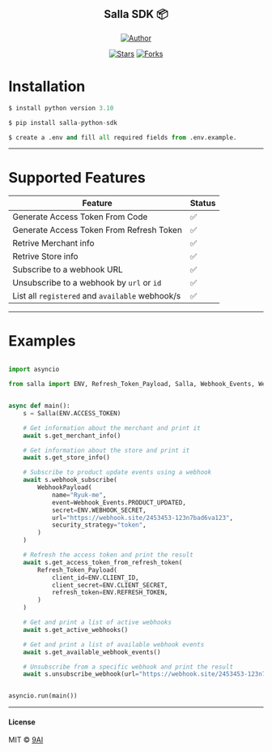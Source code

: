 <h2 align='center'>Salla SDK 📦</h2>
<p align="center">
<a href="https://github.com/9ai-in"><img title="Author" src="https://img.shields.io/badge/Author-9AI--in-black.svg?style=for-the-badge&logo=github"></a>
<p align="center">
<a href="https://github.com/9ai-in/salla-python-sdk/stargazers/"><img title="Stars" src="https://img.shields.io/github/stars/9ai-in/salla-python-sdk?color=black&style=flat-square"></a>
<a href="https://github.com/9ai-in/salla-python-sdk/network/members"><img title="Forks" src="https://img.shields.io/github/forks/9ai-in/salla-python-sdk?color=black&style=flat-square"></a>
</p>


# Installation

```python
$ install python version 3.10

$ pip install salla-python-sdk

$ create a .env and fill all required fields from .env.example.

```
---

# Supported Features
| Feature                                         | Status |
| ----------------------------------------------- | ------ |
| Generate Access Token From Code                 | ✅      |
| Generate Access Token From Refresh Token        | ✅      |
| Retrive Merchant info                           | ✅      |
| Retrive Store info                              | ✅      |
| Subscribe to a webhook URL                      | ✅      |
| Unsubscribe to a webhook by `url` or `id`       | ✅      |
| List all `registered` and `available` webhook/s | ✅      |

---

# Examples

```python

import asyncio

from salla import ENV, Refresh_Token_Payload, Salla, Webhook_Events, WebhookPayload


async def main():
    s = Salla(ENV.ACCESS_TOKEN)

    # Get information about the merchant and print it
    await s.get_merchant_info()

    # Get information about the store and print it
    await s.get_store_info()

    # Subscribe to product update events using a webhook
    await s.webhook_subscribe(
        WebhookPayload(
            name="Ryuk-me",
            event=Webhook_Events.PRODUCT_UPDATED,
            secret=ENV.WEBHOOK_SECRET,
            url="https://webhook.site/2453453-123n7bad6va123",
            security_strategy="token",
        )
    )

    # Refresh the access token and print the result
    await s.get_access_token_from_refresh_token(
        Refresh_Token_Payload(
            client_id=ENV.CLIENT_ID,
            client_secret=ENV.CLIENT_SECRET,
            refresh_token=ENV.REFRESH_TOKEN,
        )
    )

    # Get and print a list of active webhooks
    await s.get_active_webhooks()

    # Get and print a list of available webhook events
    await s.get_available_webhook_events()

    # Unsubscribe from a specific webhook and print the result
    await s.unsubscribe_webhook(url="https://webhook.site/2453453-123n7bad6va123")


asyncio.run(main())
```
---


#### License

MIT © [9AI](https://github.com/9AI-IN)